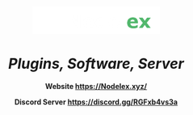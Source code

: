 <p align="center">
    <img src='https://raw.githubusercontent.com/Nodelex/.github/main/images/logo.png' width="50%"><br>
    <h1 align="center"><i>Plugins, Software, Server</i></h1>
    <div align="center" style="margin-top: 15px">
        <strong>Website <a href='https://nodelex.xyz/'>https://Nodelex.xyz/</a></strong>
        </p>
        <strong>Discord Server <a href='https://discord.gg/RGFxb4vs3a'>https://discord.gg/RGFxb4vs3a</a></strong>
        <br><br>
    </div>
</p>
